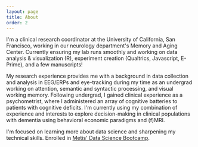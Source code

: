 ```yaml
---
layout: page
title: About
order: 2
---
```


I'm a clinical research coordinator at the University of California, San Francisco, working in our neurology department's Memory and Aging Center. Currently ensuring my lab runs smoothly and working on data analysis & visualization (R), experiment creation (Qualtrics, Javascript, E-Prime), and a few manuscripts! 

My research experience provides me with a background in data collection and analysis in EEG/ERPs and eye-tracking during my time as an undergrad working on attention, semantic and syntactic processing, and visual working memory. Following undergrad, I gained clinical experience as a psychometrist, where I administered an array of cognitive batteries to patients with cognitive deficits. I'm currently using my combination of experience and interests to explore decision-making in clinical populations with dementia using behavioral economic paradigms and (f)MRI. 

I'm focused on learning more about data science and sharpening my technical skills. Enrolled in [Metis' Data Science Bootcamp](https://www.thisismetis.com).

